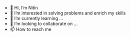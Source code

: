 - 👋 Hi, I’m Nitin
- 👀 I’m interested in solving problems and enrich my skills
- 🌱 I’m currently learning ...
- 💞️ I’m looking to collaborate on ...
- 📫 How to reach me 

<!---
nitinsharmacs/nitinsharmacs is a ✨ special ✨ repository because its `README.md` (this file) appears on your GitHub profile.
You can click the Preview link to take a look at your changes.
--->

